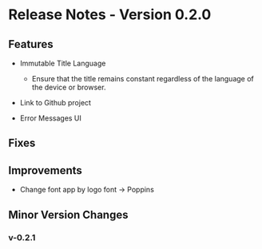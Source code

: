 # Release Notes - Version 0.2.0

## Features

- Immutable Title Language
    - Ensure that the title remains constant regardless of the language of the device or browser.

- Link to Github project

- Error Messages UI


## Fixes



## Improvements

- Change font app by logo font -> Poppins


## Minor Version Changes

### v-0.2.1


